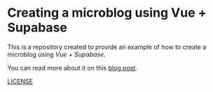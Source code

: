 # Creating a microblog using Vue + Supabase

This is a repository created to provide an example of how to create a microblog using _Vue + Supabase_.

You can read more about it on this [blog post](#_).

[LICENSE](LICENSE)

